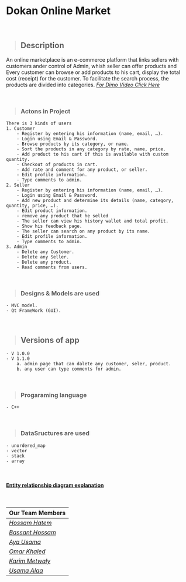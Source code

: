 # Dokan Online Market

<br>

> ## Description
An online marketplace is an e-commerce platform that links sellers with customers ander control of Admin, whish seller can offer products and Every customer can browse or add products to his cart, display the total cost (receipt) for the customer.
To facilitate the search process, the products are divided into categories.
*<a href="">For Dimo Video Click Here</a>*


<br>

> ### Actons in Project
    There is 3 kinds of users
    1. Customer
        - Register by entering his information (name, email, …).
        - Login using Email & Password.
        - Browse products by its category, or name.
        - Sort the products in any category by rate, name, price.
        - Add product to his cart if this is available with custom quantity.
        - Checkout of products in cart.
        - Add rate and comment for any product, or seller. 
        - Edit profile information.
        - Type comments to admin.
    2. Seller
        - Register by entering his information (name, email, …).
        - Login using Email & Password.
        - Add new product and determine its details (name, category, quantity, price, …).
        - Edit product information.
        - remove any product that he selled 
        - The seller can view his history wallet and total profit.
        - Show his feedback page.
        - The seller can search on any product by its name.
        - Edit profile information.
        - Type comments to admin.
    3. Admin
        - Delete any Customer.
        - Delete any Seller.
        - Delete any product.
        - Read comments from users.

<br>

> ### Designs & Models are used
    - MVC model.
    - Qt FrameWork (GUI).

<br>

> ## Versions of app
    - V 1.0.0
    - V 1.1.0
        a. admin page that can dalete any customer, seler, product.
        b. any user can type comments for admin.

<br>

> ### Progaraming language
    - C++

<br>

> ### DataSructures are used
    - unordered_map
    - vector
    - stack
    - array



<br>

<!-- ![Dokan ERD](https://user-images.githubusercontent.com/88390970/177413189-304e518a-4977-4303-843c-b50f6026e6f6.jpg) -->
#### <a href="https://user-images.githubusercontent.com/88390970/177413189-304e518a-4977-4303-843c-b50f6026e6f6.jpg">Entity relationship diagram explanation</a>



<br>

|                                  Our Team Members                                  | 
| ---------------------------------------------------------------------------------- | 
|    *<a href="https://github.com/Dragon-H22/" target="_blank">Hossam Hatem</a>*     | 
| *<a href="https://github.com/BassantHossam20" target="_blank">Bassant Hossam</a>*  | 
|      *<a href="https://github.com/aya-mourad" target="_blank">Aya Usama</a>*       |
|       *<a href="https://github.com/0mar01" target="_blank">Omar Khaled</a>*        | 
|  *<a href="https://github.com/KarimMetwaly19" target="_blank">Karim Metwaly</a>*   | 
|      *<a href="https://github.com/OsaamaAlaa" target="_blank">Usama Alaa</a>*      | 
